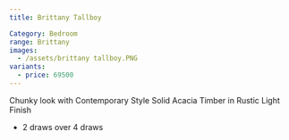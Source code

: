 ```yaml
---
title: Brittany Tallboy

Category: Bedroom
range: Brittany
images:
  - /assets/brittany tallboy.PNG
variants:
  - price: 69500
---
```

Chunky look with Contemporary Style
Solid Acacia Timber in Rustic Light Finish
* 2 draws over 4 draws